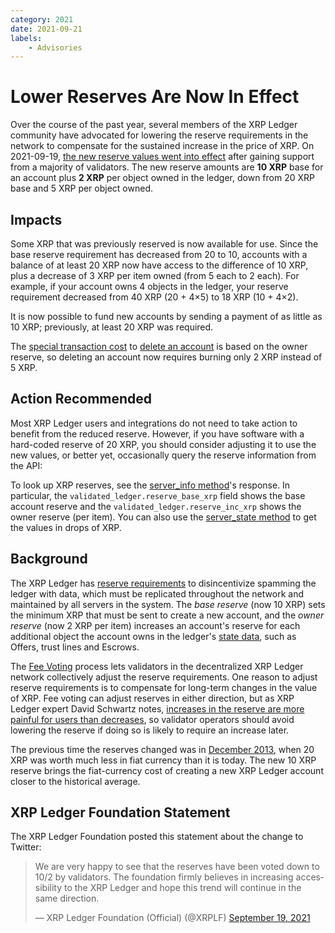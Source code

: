 ```yaml
---
category: 2021
date: 2021-09-21
labels:
    - Advisories
---
```

# Lower Reserves Are Now In Effect

Over the course of the past year, several members of the XRP Ledger community have advocated for lowering the reserve requirements in the network to compensate for the sustained increase in the price of XRP. On 2021-09-19, [the new reserve values went into effect](https://livenet.xrpl.org/transactions/5922A0BA30621C60B2B6DDBC3FF6B5BB509EB3685C4C3D56696A9FE4FE6D48A3/raw) after gaining support from a majority of validators. The new reserve amounts are **10 XRP** base for an account plus **2 XRP** per object owned in the ledger, down from 20 XRP base and 5 XRP per object owned.

<!-- BREAK -->

## Impacts

Some XRP that was previously reserved is now available for use. Since the base reserve requirement has decreased from 20 to 10, accounts with a balance of at least 20 XRP now have access to the difference of 10 XRP, plus a decrease of 3 XRP per item owned (from 5 each to 2 each). For example, if your account owns 4 objects in the ledger, your reserve requirement decreased from 40 XRP (20 + 4×5) to 18 XRP (10 + 4×2).

It is now possible to fund new accounts by sending a payment of as little as 10 XRP; previously, at least 20 XRP was required.

The [special transaction cost](https://xrpl.org/transaction-cost.html) to [delete an account](https://xrpl.org/accounts.html#deletion-of-accounts) is based on the owner reserve, so deleting an account now requires burning only 2 XRP instead of 5 XRP.


## Action Recommended

Most XRP Ledger users and integrations do not need to take action to benefit from the reduced reserve. However, if you have software with a hard-coded reserve of 20 XRP, you should consider adjusting it to use the new values, or better yet, occasionally query the reserve information from the API:

To look up XRP reserves, see the [server_info method](https://xrpl.org/server_info.html)'s response. In particular, the `validated_ledger.reserve_base_xrp` field shows the base account reserve and the `validated_ledger.reserve_inc_xrp` shows the owner reserve (per item). You can also use the [server_state method](https://xrpl.org/server_state.html) to get the values in drops of XRP.


## Background

The XRP Ledger has [reserve requirements](https://xrpl.org/reserves.html) to disincentivize spamming the ledger with data, which must be replicated throughout the network and maintained by all servers in the system. The _base reserve_ (now 10 XRP) sets the minimum XRP that must be sent to create a new account, and the _owner reserve_ (now 2 XRP per item) increases an account's reserve for each additional object the account owns in the ledger's [state data](https://xrpl.org/ledger-data-formats.html), such as Offers, trust lines and Escrows.

The [Fee Voting](https://xrpl.org/fee-voting.html) process lets validators in the decentralized XRP Ledger network collectively adjust the reserve requirements. One reason to adjust reserve requirements is to compensate for long-term changes in the value of XRP. Fee voting can adjust reserves in either direction, but as XRP Ledger expert David Schwartz notes, [increases in the reserve are more painful for users than decreases](https://twitter.com/JoelKatz/status/1380980093858631682), so validator operators should avoid lowering the reserve if doing so is likely to require an increase later.

The previous time the reserves changed was in [December 2013](https://ripple.com/insights/proposed-change-to-ripple-reserve-requirement-2/), when 20 XRP was worth much less in fiat currency than it is today. The new 10 XRP reserve brings the fiat-currency cost of creating a new XRP Ledger account closer to the historical average.

## XRP Ledger Foundation Statement

The XRP Ledger Foundation posted this statement about the change to Twitter:

<blockquote class="twitter-tweet"><p lang="en" dir="ltr">We are very happy to see that the reserves have been voted down to 10/2 by validators. The foundation firmly believes in increasing accessibility to the XRP Ledger and hope this trend will continue in the same direction.</p>&mdash; XRP Ledger Foundation (Official) (@XRPLF) <a href="https://twitter.com/XRPLF/status/1439655907051274241?ref_src=twsrc%5Etfw">September 19, 2021</a></blockquote> <script async src="https://platform.twitter.com/widgets.js" charset="utf-8"></script>
